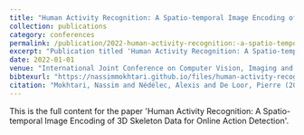 ```yaml
---
title: "Human Activity Recognition: A Spatio-temporal Image Encoding of 3D Skeleton Data for Online Action Detection"
collection: publications
category: conferences
permalink: /publication/2022-human-activity-recognition:-a-spatio-temporal-image-encoding-of-3d-skeleton-data-for-online-action-detection
excerpt: "Publication titled 'Human Activity Recognition: A Spatio-temporal Image Encoding of 3D Skeleton Data for Online Action Detection' by Mokhtari, Nassim and Nédélec, Alexis and De Loor, Pierre."
date: 2022-01-01
venue: "International Joint Conference on Computer Vision, Imaging and Computer Graphics Theory and Applications"
bibtexurl: "https://nassimmokhtari.github.io/files/human-activity-recognition:-a-spatio-temporal-image-encoding-of-3d-skeleton-data-for-online-action-detection.bib"
citation: "Mokhtari, Nassim and Nédélec, Alexis and De Loor, Pierre (2022). &quot;Human Activity Recognition: A Spatio-temporal Image Encoding of 3D Skeleton Data for Online Action Detection.&quot; <i>International Joint Conference on Computer Vision, Imaging and Computer Graphics Theory and Applications</i>."
---
```

This is the full content for the paper 'Human Activity Recognition: A Spatio-temporal Image Encoding of 3D Skeleton Data for Online Action Detection'.
